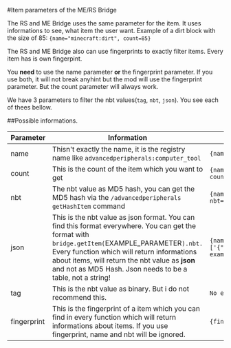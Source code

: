 #Item parameters of the ME/RS Bridge

The RS and ME Bridge uses the same parameter for the item.
It uses informations to see, what item the user want.
Example of a dirt block with the size of 85: `{name="minecraft:dirt", count=85}`

The RS and ME Bridge also can use fingerprints to exactly filter items.
Every item has is own fingerpint.

You **need** to use the name parameter **or** the fingerprint parameter. If you use both, it will not break anyhint but the mod will use the fingerprint parameter.
But the count parameter will always work.

We have 3 parameters to filter the nbt values(`tag`, `nbt`, `json`). You see each of thees bellow.

##Possible informations.

| Parameter | Information | Example |
|-----------|-------------|---------|
| name | Thisn't exactly the name, it is the registry name like `advancedperipherals:computer_tool` | `{name="advancedperipherals:computer_tool"}` |
| count | This is the count of the item which you want to get | `{name="advancedperipherals:computer_tool", count=48}` |
| nbt | The nbt value as MD5 hash, you can get the MD5 hash via the `/advancedperipherals getHashItem` command | `{name="minecraft:enchanted_book", count=38, nbt="ae70053c97f877de546b0248b9ddf525"}` |
| json | This is the nbt value as json format. You can find this format everywhere. You can get the format with `bridge.getItem(`EXAMPLE_PARAMETER`).nbt.` Every function which will return informations about items, will return the nbt value as **json** and not as MD5 Hash. Json needs to be a table, not a string! | `{name="minecraft:book", count=38, json={pages:['{"text":"Advanced Peripherals book example"}'],title:CoolBook,author:Srendi}}` |
| tag | This is the nbt value as binary. But i do not recommend this. | `No example` |
| fingerprint | This is the fingerprint of a item which you can find in every function which will return informations about items. If you use fingerprint, name and nbt will be ignored. | `{fingerprint="501761a712d45cdcdb2f7793dc0339e5"}` |
